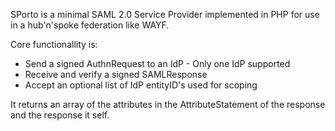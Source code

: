 SPorto is a minimal SAML 2.0 Service Provider implemented in PHP for use in a hub'n'spoke federation like WAYF.

Core functionallity is:

  * Send a signed AuthnRequest to an IdP - Only one IdP supported
  * Receive and verify a signed SAMLResponse
  * Accept an optional list of IdP entityID's used for scoping

It returns an array of the attributes in the AttributeStatement of the response and the response it self.